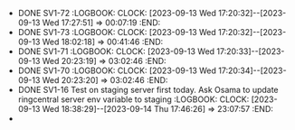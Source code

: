 - DONE SV1-72
  :LOGBOOK:
  CLOCK: [2023-09-13 Wed 17:20:32]--[2023-09-13 Wed 17:27:51] =>  00:07:19
  :END:
- DONE SV1-73
  :LOGBOOK:
  CLOCK: [2023-09-13 Wed 17:20:32]--[2023-09-13 Wed 18:02:18] =>  00:41:46
  :END:
- DONE SV1-71
  :LOGBOOK:
  CLOCK: [2023-09-13 Wed 17:20:33]--[2023-09-13 Wed 20:23:19] =>  03:02:46
  :END:
- DONE SV1-70
  :LOGBOOK:
  CLOCK: [2023-09-13 Wed 17:20:34]--[2023-09-13 Wed 20:23:20] =>  03:02:46
  :END:
- DONE SV1-16 Test on staging server first today. Ask Osama to update ringcentral server env variable to staging
  :LOGBOOK:
  CLOCK: [2023-09-13 Wed 18:38:29]--[2023-09-14 Thu 17:46:26] =>  23:07:57
  :END:
-